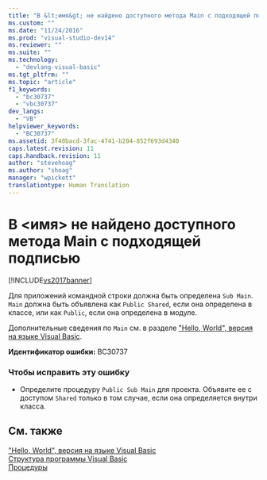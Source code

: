 ```yaml
---
title: "В &lt;имя&gt; не найдено доступного метода Main с подходящей подписью | Microsoft Docs"
ms.custom: ""
ms.date: "11/24/2016"
ms.prod: "visual-studio-dev14"
ms.reviewer: ""
ms.suite: ""
ms.technology: 
  - "devlang-visual-basic"
ms.tgt_pltfrm: ""
ms.topic: "article"
f1_keywords: 
  - "bc30737"
  - "vbc30737"
dev_langs: 
  - "VB"
helpviewer_keywords: 
  - "BC30737"
ms.assetid: 3f40bacd-3fac-4741-b204-852f693d4340
caps.latest.revision: 11
caps.handback.revision: 11
author: "stevehoag"
ms.author: "shoag"
manager: "wpickett"
translationtype: Human Translation
---
```

# В &lt;имя&gt; не найдено доступного метода Main с подходящей подписью
[!INCLUDE[vs2017banner](../../../csharp/includes/vs2017banner.md)]

Для приложений командной строки должна быть определена `Sub Main`.  `Main` должна быть объявлена как `Public Shared`, если она определена в классе, или как `Public`, если она определена в модуле.  
  
 Дополнительные сведения по `Main` см. в разделе ["Hello, World", версия на языке Visual Basic](http://msdn.microsoft.com/ru-ru/9d030b60-e148-4366-a462-69532f02294c).  
  
 **Идентификатор ошибки:** BC30737  
  
### Чтобы исправить эту ошибку  
  
-   Определите процедуру `Public Sub Main` для проекта.  Объявите ее с доступом `Shared` только в том случае, если она определяется внутри класса.  
  
## См. также  
 ["Hello, World", версия на языке Visual Basic](http://msdn.microsoft.com/ru-ru/9d030b60-e148-4366-a462-69532f02294c)   
 [Структура программы Visual Basic](../../../visual-basic/programming-guide/program-structure/structure-of-a-visual-basic-program.md)   
 [Процедуры](../../../visual-basic/programming-guide/language-features/procedures/index.md)